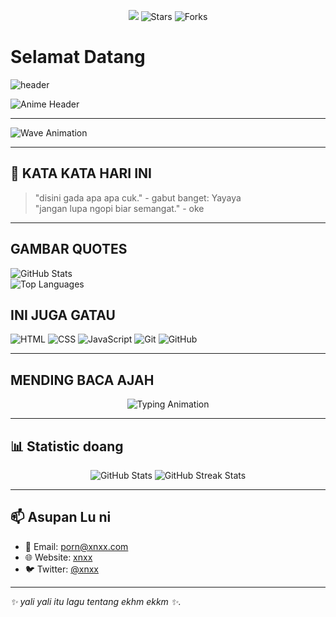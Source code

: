 <p align="center"><img src="https://github.com/thmsgbrt/thmsgbrt/workflows/README%20build/badge.svg" /> <img alt="Stars" src="https://img.shields.io/github/stars/thmsgbrt/thmsgbrt?style=flat-square&labelColor=343b41"/> <img alt="Forks" src="https://img.shields.io/github/forks/thmsgbrt/thmsgbrt?style=flat-square&labelColor=343b41"/></p>

# Selamat Datang

![header](https://user-images.githubusercontent.com/your-username/your-image.png)

![Anime Header](https://media.giphy.com/media/EOZ1Hzf2g4tP2/giphy.gif)

---

![Wave Animation](https://media.giphy.com/media/hvRJCLFzcasrR4ia7z/giphy.gif)

---
## 🌟 KATA KATA HARI INI

> "disini gada apa apa cuk." - gabut banget: Yayaya  
> "jangan lupa ngopi biar semangat." - oke  

---

## GAMBAR QUOTES

![GitHub Stats](https://github-readme-stats.vercel.app/api?username=your-username&show_icons=true&theme=tokyonight)  
![Top Languages](https://github-readme-stats.vercel.app/api/top-langs/?username=your-username&layout=compact&theme=tokyonight)


## INI JUGA GATAU

![HTML](https://img.shields.io/badge/-HTML-E34F26?logo=html5&logoColor=white&style=for-the-badge)
![CSS](https://img.shields.io/badge/-CSS-1572B6?logo=css3&logoColor=white&style=for-the-badge)
![JavaScript](https://img.shields.io/badge/-JavaScript-F7DF1E?logo=javascript&logoColor=black&style=for-the-badge)
![Git](https://img.shields.io/badge/-Git-F05032?logo=git&logoColor=white&style=for-the-badge)
![GitHub](https://img.shields.io/badge/-GitHub-181717?logo=github&logoColor=white&style=for-the-badge)

---

## MENDING BACA AJAH

<p align="center">
  <img src="https://readme-typing-svg.demolab.com?font=Fira+Code&size=24&duration=4000&pause=500&color=FF5733&center=true&vCenter=true&width=600&lines=Welcome+to+my+GitHub+Profile!;makan+tidur+rokok+rebahan+ngopi+salto+kayang.;terus+turu+salto+kayanglagi+saltolagi!+🚀" alt="Typing Animation">
</p>

---

## 📊 Statistic doang

<p align="center">
  <img src="https://github-readme-stats.vercel.app/api?username=idk20256&show_icons=true&theme=radical" alt="GitHub Stats" />
  <img src="https://github-readme-streak-stats.herokuapp.com/?user=idk20256&theme=radical" alt="GitHub Streak Stats" />
</p>

---

## 📫 Asupan Lu ni

- 📧 Email: [porn@xnxx.com](mailto:porn@xnxx.com)
- 🌐 Website: [xnxx](https://xnxx.com)
- 🐦 Twitter: [@xnxx](https://twitter.com/xxnx)

---

*✨ yali yali itu lagu tentang ekhm ekkm ✨*.  
